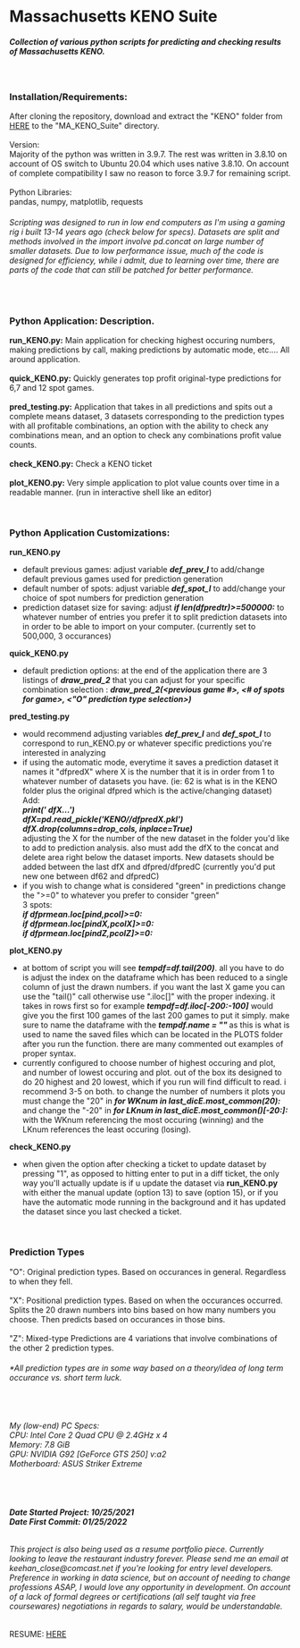 # Massachusetts KENO Suite
<h5>Collection of various python scripts for predicting and checking results of Massachusetts KENO.</h5>

<br><h3>Installation/Requirements:</h3>
After cloning the repository, download and extract the "KENO" folder from [HERE](https://drive.google.com/file/d/1jRfkWU4BCPhi9eZOmE5DHgx2QxaTA82K/view?usp=sharing) to the "MA_KENO_Suite" directory.<br><br>
Version:<br>Majority of the python was written in 3.9.7. The rest was written in 3.8.10 on account of OS switch to Ubuntu 20.04 which uses native 3.8.10. On account of complete compatibility I saw no reason to force 3.9.7 for remaining script.
<br><br>Python Libraries:<br>pandas, numpy, matplotlib, requests

<h6><i>Scripting was designed to run in low end computers as I'm using a gaming rig i built 13-14 years ago (check below for specs). Datasets are split and methods involved in the import involve pd.concat on large number of smaller datasets. Due to low performance issue, much of the code is designed for efficiency, while i admit, due to learning over time, there are parts of the code that can still be patched for better performance.</i></h6>

<br><h3>Python Application: Description.</h3>
<b>run_KENO.py:</b> Main application for checking highest occuring numbers, making predictions by call, making predictions by automatic mode, etc.... All around application.
<br><br><b>quick_KENO.py:</b> Quickly generates top profit original-type predictions for 6,7 and 12 spot games.
<br><br><b>pred_testing.py:</b> Application that takes in all predictions and spits out a complete means dataset, 3 datasets corresponding to the prediction types with all profitable combinations, an option with the ability to check any combinations mean, and an option to check any combinations profit value counts.
<br><br><b>check_KENO.py:</b> Check a KENO ticket
<br><br><b>plot_KENO.py:</b> Very simple application to plot value counts over time in a readable manner. (run in interactive shell like an editor)

<br><h3>Python Application Customizations:</h3>
<b>run_KENO.py</b>
- default previous games: adjust variable <b><i>def_prev_l</b></i> to add/change default previous games used for prediction generation<br>
- default number of spots: adjust variable <b><i>def_spot_l</b></i> to add/change your choice of spot numbers for prediction generation<br>
- prediction dataset size for saving: adjust <b><i>if len(dfpredtr)>=500000:</b></i> to whatever number of entries you prefer it to split prediction datasets into in order to be able to import on your computer. (currently set to 500,000, 3 occurances)

<b>quick_KENO.py</b>
- default prediction options: at the end of the application there are 3 listings of <b><i>draw_pred_2</b></i> that you can adjust for your specific combination selection : <i><b> draw_pred_2(<previous game #>, <# of spots for game>, <"O" prediction type selection>) </i></b>

<b>pred_testing.py</b>
- would recommend adjusting variables <b><i>def_prev_l</b></i> and <b><i>def_spot_l</b></i> to correspond to run_KENO.py or whatever specific predictions you're interested in analyzing
- if using the automatic mode, everytime it saves a prediction dataset it names it "dfpredX" where X is the number that it is in order from 1 to whatever number of datasets you have. (ie: 62 is what is in the KENO folder plus the original dfpred which is the active/changing dataset)<br>Add:<br><i><b>print(' dfX...')<br>
dfX=pd.read_pickle('KENO//dfpredX.pkl')<br>
  dfX.drop(columns=drop_cols, inplace=True)</i></b><br> adjusting the X for the number of the new dataset in the folder you'd like to add to prediction analysis. also must add the dfX to the concat and delete area right below the dataset imports. New datasets should be added between the last dfX and dfpred/dfpredC (currently you'd put new one between df62 and dfpredC)
- if you wish to change what is considered "green" in predictions change the ">=0" to whatever you prefer to consider "green"<br> 3 spots:<br><i><b>if dfprmean.loc[pind,pcol]>=0:<br> if dfprmean.loc[pindX,pcolX]>=0:<br>if dfprmean.loc[pindZ,pcolZ]>=0:</i></b>

<b>plot_KENO.py</b>
- at bottom of script you will see <b><i>tempdf=df.tail(200)</b></i>. all you have to do is adjust the index on the dataframe which has been reduced to a single column of just the drawn numbers. if you want the last X game you can use the "tail()" call otherwise use ".iloc[]" with the proper indexing. it takes in rows first so for example <b><i>tempdf=df.iloc[-200:-100]</b></i> would give you the first 100 games of the last 200 games to put it simply. make sure to name the dataframe with the <b><i> tempdf.name = "" </b></i> as this is what is used to name the saved files which can be located in the PLOTS folder after you run the function. there are many commented out examples of proper syntax.
- currently configured to choose number of highest occuring and plot, and number of lowest occuring and plot. out of the box its designed to do 20 highest and 20 lowest, which if you run will find difficult to read. i recommend 3-5 on both. to change the number of numbers it plots you must change the "20" in <b><i> for WKnum in last_dicE.most_common(20): </b></i> and change the "-20" in <b><i> for LKnum in last_dicE.most_common()[-20:]: </b></i> with the WKnum referencing the most occuring (winning) and the LKnum references the least occuring (losing).
  
<b>check_KENO.py</b>
- when given the option after checking a ticket to update dataset by pressing "1", as opposed to hitting enter to put in a diff ticket, the only way you'll actually update is if u update the dataset via <b> run_KENO.py </b> with either the manual update (option 13) to save (option 15), or if you have the automatic mode running in the background and it has updated the dataset since you last checked a ticket.
  
<br><h3>Prediction Types</h3>
"O": Original prediction types. Based on occurances in general. Regardless to when they fell.
<br><br>"X": Positional prediction types. Based on when the occurances occurred. Splits the 20 drawn numbers into bins based on how many numbers you choose. Then predicts based on occurances in those bins.
<br><br>"Z": Mixed-type Predictions are 4 variations that involve combinations of the other 2 prediction types.
<h6><i>*All prediction types are in some way based on a theory/idea of long term occurance vs. short term luck.</i></h6>

<br><h6>My (low-end) PC Specs:<br>CPU: Intel Core 2 Quad CPU @ 2.4GHz x 4<br>Memory: 7.8 GiB<br>GPU: NVIDIA G92 [GeForce GTS 250] v:a2<br>Motherboard: ASUS Striker Extreme</h6>

<br><h6><b>Date Started Project: 10/25/2021<br>Date First Commit: 01/25/2022</b></h6>
<h6>This project is also being used as a resume portfolio piece. Currently looking to leave the restaurant industry forever. Please send me an email at <i>keehan_close@comcast.net</i> if you're looking for entry level developers. Preference in working in data science, but on account of needing to change professions ASAP, I would love any opportunity in development. On account of a lack of formal degrees or certifications (all self taught via free coursewares) negotiations in regards to salary, would be understandable.</h6>
  
RESUME: [HERE](https://drive.google.com/file/d/1Uvt5xMbtxTRoHPhUwD13txHEFSNP3n5x/view?usp=sharing)
